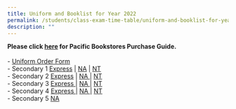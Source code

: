 ```yaml
---
title: Uniform and Booklist for Year 2022
permalink: /students/class-exam-time-table/uniform-and-booklist-for-year-2022
description: ""
---
```


<p><strong>Please click&nbsp;<a href="https://canberrasec.moe.edu.sg/qql/slot/u150/2021/Students/2022/PACIFIC%20BOOKSTORES%20END%20OF%20YEAR%20PURCHASE%20GUIDE%20CBRSS.pdf" target="_blank" rel="noopener">here</a>&nbsp;for Pacific Bookstores Purchase Guide.<br /><br /></strong>-&nbsp;<a href="https://canberrasec.moe.edu.sg/qql/slot/u150/2021/Students/2022/Canberra%20Uniform%20Order%20Form%202022.pdf" target="_blank" rel="noopener">Uniform Order Form</a><br />- Secondary 1&nbsp;<a href="https://canberrasec.moe.edu.sg/qql/slot/u150/2021/Students/2022/CBRSS%20S1%20EXP.pdf" target="_blank" rel="noopener">Express</a>&nbsp;|&nbsp;<a href="https://canberrasec.moe.edu.sg/qql/slot/u150/2021/Students/2022/CBRSS%20S1%20NA.pdf" target="_blank" rel="noopener">NA</a>&nbsp;|&nbsp;<a href="https://canberrasec.moe.edu.sg/qql/slot/u150/2021/Students/2022/CBRSS%20S1%20NT.pdf" target="_blank" rel="noopener">NT</a><br />- Secondary 2&nbsp;<a href="https://canberrasec.moe.edu.sg/qql/slot/u150/2021/Students/2022/CBRSS%20S2%20EXP.pdf" target="_blank" rel="noopener">Express</a>&nbsp;|&nbsp;<a href="https://canberrasec.moe.edu.sg/qql/slot/u150/2021/Students/2022/CBRSS%20S2%20NA.pdf" target="_blank" rel="noopener">NA&nbsp;</a>|&nbsp;<a href="https://canberrasec.moe.edu.sg/qql/slot/u150/2021/Students/2022/CBRSS%20S2%20NT.pdf" target="_blank" rel="noopener">NT</a><br />- Secondary 3 <a href="https://canberrasec.moe.edu.sg/qql/slot/u150/2021/Students/2022/CBRSS%20S3%20EXP.pdf" target="_blank" rel="noopener">Express&nbsp;</a>|&nbsp;<a href="https://canberrasec.moe.edu.sg/qql/slot/u150/2021/Students/2022/CBRSS%20S3%20NA.pdf" target="_blank" rel="noopener">NA&nbsp;</a>|&nbsp;<a href="https://canberrasec.moe.edu.sg/qql/slot/u150/2021/Students/2022/CBRSS%20S3%20NT.pdf" target="_blank" rel="noopener">NT</a><br />- Secondary 4&nbsp;<a href="https://canberrasec.moe.edu.sg/qql/slot/u150/2021/Students/2022/CBRSS%20S4%20EXP.pdf" target="_blank" rel="noopener">Express&nbsp;</a>|&nbsp;<a href="https://canberrasec.moe.edu.sg/qql/slot/u150/2021/Students/2022/CBRSS%20S4%20NA.pdf" target="_blank" rel="noopener">NA&nbsp;</a>|&nbsp;<a href="https://canberrasec.moe.edu.sg/qql/slot/u150/2021/Students/2022/CBRSS%20S4%20NT.pdf" target="_blank" rel="noopener">NT</a><br />- Secondary 5&nbsp;<a href="https://canberrasec.moe.edu.sg/qql/slot/u150/2021/Students/2022/CBRSS%20S5%20NA.pdf" target="_blank" rel="noopener">NA</a></p>